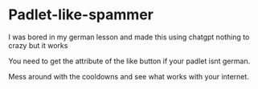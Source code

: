 # Padlet-like-spammer
I was bored in my german lesson and made this using chatgpt nothing to crazy but it works

You need to get the attribute of the like button if your padlet isnt german.

Mess around with the cooldowns and see what works with your internet.

